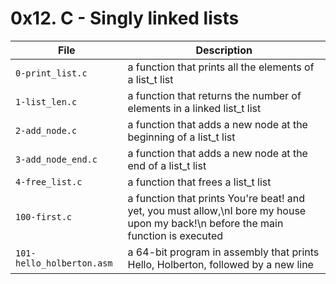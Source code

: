 # 0x12. C - Singly linked lists

| File | Description |
| ----------------------------- | ------------------------------------------------------------------------------------------------------------------ |
| `0-print_list.c` | a function that prints all the elements of a list_t list |
| `1-list_len.c` | a function that returns the number of elements in a linked list_t list |
| `2-add_node.c` | a function that adds a new node at the beginning of a list_t list |
| `3-add_node_end.c` | a function that adds a new node at the end of a list_t list |
| `4-free_list.c` | a function that frees a list_t list |
| `100-first.c` | a function that prints You're beat! and yet, you must allow,\nI bore my house upon my back!\n before the main function is executed |
| `101-hello_holberton.asm` | a 64-bit program in assembly that prints Hello, Holberton, followed by a new line |

